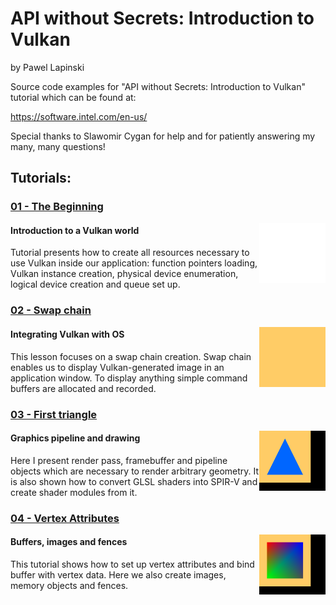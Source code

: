 # API without Secrets: Introduction to Vulkan
by Pawel Lapinski

Source code examples for "API without Secrets: Introduction to Vulkan" tutorial which can be found at:

https://software.intel.com/en-us/

Special thanks to Slawomir Cygan for help and for patiently answering my many, many questions!

## Tutorials:

### [01 - The Beginning](./Project/Tutorial01/)
<img src="./Document/Images/01 - The Beginning.png" height="96px" align="right">

#### Introduction to a Vulkan world
Tutorial presents how to create all resources necessary to use Vulkan inside our application: function pointers loading, Vulkan instance creation, physical device enumeration, logical device creation and queue set up.

### [02 - Swap chain](./Project/Tutorial02/)
<img src="./Document/Images/02 - Swap Chain.png" height="96px" align="right">

#### Integrating Vulkan with OS
This lesson focuses on a swap chain creation. Swap chain enables us to display Vulkan-generated image in an application window. To display anything simple command buffers are allocated and recorded.

### [03 - First triangle](./Project/Tutorial03/)
<img src="./Document/Images/03 - First Triangle.png" height="96px" align="right">

#### Graphics pipeline and drawing
Here I present render pass, framebuffer and pipeline objects which are necessary to render arbitrary geometry. It is also shown how to convert GLSL shaders into SPIR-V and create shader modules from it.

### [04 - Vertex Attributes](./Project/Tutorial04/)
<img src="./Document/Images/04 - Vertex Attributes.png" height="96px" align="right">

#### Buffers, images and fences
This tutorial shows how to set up vertex attributes and bind buffer with vertex data. Here we also create images, memory objects and fences.
